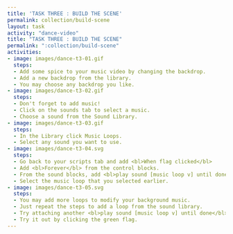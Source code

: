 ```yaml
---
title: 'TASK THREE : BUILD THE SCENE'
permalink: collection/build-scene
layout: task
activity: "dance-video"
title: "TASK THREE : BUILD THE SCENE"
permalink: ":collection/build-scene"
activities:
- image: images/dance-t3-01.gif
  steps:
  - Add some spice to your music video by changing the backdrop.
  - Add a new backdrop from the library.
  - You may choose any backdrop you like.
- image: images/dance-t3-02.gif
  steps:
  - Don't forget to add music!
  - Click on the sounds tab to select a music.
  - Choose a sound from the Sound Library.
- image: images/dance-t3-03.gif
  steps:
  - In the Library click Music Loops.
  - Select any sound you want to use.
- image: images/dance-t3-04.svg
  steps:
  - Go back to your scripts tab and add <bl>When flag clicked</bl>
  - Add <bl>Forever</bl> from the control blocks.
  - From the sound blocks, add <bl>play sound [music loop v] until done</bl>
  - Select the music loop that you selected earlier.
- image: images/dance-t3-05.svg
  steps:
  - You may add more loops to modify your background music.
  - Just repeat the steps to add a loop from the sound library.
  - Try attaching another <bl>play sound [music loop v] until done</bl>
  - Try it out by clicking the green flag.
---
```


